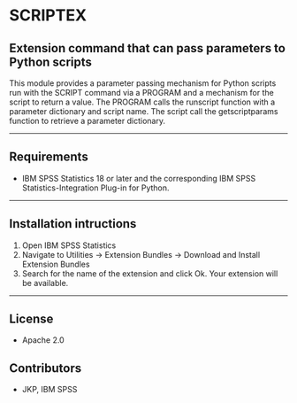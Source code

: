 # SCRIPTEX
## Extension command that can pass parameters to Python scripts
 This module provides a parameter passing mechanism for Python scripts run with the SCRIPT command via a PROGRAM and a mechanism for the script to return a value. The PROGRAM calls the runscript function with a parameter dictionary and script name. The script call the getscriptparams function to retrieve a parameter dictionary.

---
Requirements
----
- IBM SPSS Statistics 18 or later and the corresponding IBM SPSS Statistics-Integration Plug-in for Python.

---
Installation intructions
----
1. Open IBM SPSS Statistics
2. Navigate to Utilities -> Extension Bundles -> Download and Install Extension Bundles
3. Search for the name of the extension and click Ok. Your extension will be available.

---
License
----

- Apache 2.0
                              
Contributors
----

  - JKP, IBM SPSS
